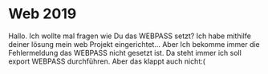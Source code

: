 
# Web 2019


Hallo.
Ich wollte mal fragen wie Du das WEBPASS setzt?
Ich habe mithilfe deiner lösung mein web Projekt eingerichtet...
Aber Ich bekomme immer die Fehlermeldung das WEBPASS nicht gesetzt ist.
Da steht immer ich soll export WEBPASS durchführen. Aber das klappt auch nicht:(
